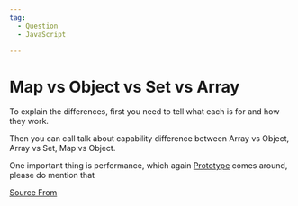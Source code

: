 ```yaml
---
tag:
  - Question
  - JavaScript

---
```

  
# Map vs Object vs Set vs Array

To explain the differences, first you need to tell what each is for and how they work.

Then you can call talk about capability difference between Array vs Object, Array vs Set, Map vs Object.

One important thing is performance, which again [Prototype](https://javascript.info/prototype-inheritance) comes around, please do mention that


[Source From](https://bigfrontend.dev/question/Map-vs-Object-vs-Set-vs-Array)

  